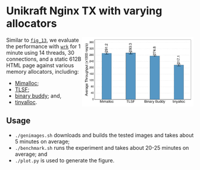 # Unikraft Nginx TX with varying allocators

<img align="right" src="../../plots/fig_15_unikraft-nginx-throughput.svg" width="300" />

Similar to [`fig_13`](../fig_13_nginx-perf), we evaluate the performance with
[`wrk`](https://github.com/wg/wrk) for 1 minute using 14 threads, 30
connections, and a static 612B HTML page against various memory allocators,
including:

 * [Mimalloc](https://github.com/unikraft/lib-mimalloc);
 * [TLSF](https://github.com/unikraft/lib-tlsf);
 * [binary buddy](https://github.com/unikraft/unikraft/tree/staging/lib/ukallocbbuddy); and,
 * [tinyalloc](https://github.com/unikraft/lib-tinyalloc).

## Usage

 * `./genimages.sh` downloads and builds the tested images and takes about 5
   minutes on average;
 * `./benchmark.sh` runs the experiment and takes about 20-25 minutes on
   average; and
 * `./plot.py` is used to generate the figure.
